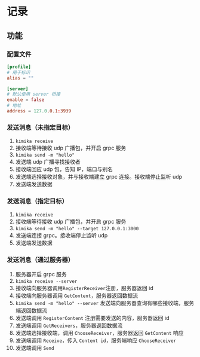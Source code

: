 # 记录

## 功能

### 配置文件

```toml
[profile]
# 用于标识
alias = ""

[server]
# 默认使用 server 桥接
enable = false
# 地址
address = 127.0.0.1:3939
```

### 发送消息（未指定目标）

1. `kimika receive`
2. 接收端等待接收 udp 广播包，并开启 grpc 服务
3. `kimika send -m "hello"`
4. 发送端 udp 广播寻找接收者
5. 接收端回应 udp 包，告知 IP，端口与别名
6. 发送端选择接收对象，并与接收端建立 grpc 连接。接收端停止监听 udp
7. 发送端发送数据

### 发送消息（指定目标）

1. `kimika receive`
2. 接收端等待接收 udp 广播包，并开启 grpc 服务
3. `kimika send -m "hello" --target 127.0.0.1:3000`
4. 发送端连接 grpc。接收端停止监听 udp
5. 发送端发送数据

### 发送消息（通过服务器）

1. 服务器开启 grpc 服务
2. `kimika receive --server`
3. 接收端向服务器调用`RegisterReceiver`注册，服务器返回 id
4. 接收端向服务器调用 `GetContent`，服务器返回数据流
5. `kimika send -m "hello" --server` 发送端向服务器查询有哪些接收端，服务端返回数据流
6. 发送端调用 `RegisterContent` 注册需要发送的内容，服务器返回 id
7. 发送端调用 `GetReceivers`，服务器返回数据流
8. 发送端选择接收端，调用 `ChooseReceiver`，服务器返回 `GetContent` 响应
9. 发送端调用 `Receive`，传入 `Content id`，服务端响应 `ChooseReceiver`
10. 发送端调用 `Send`
